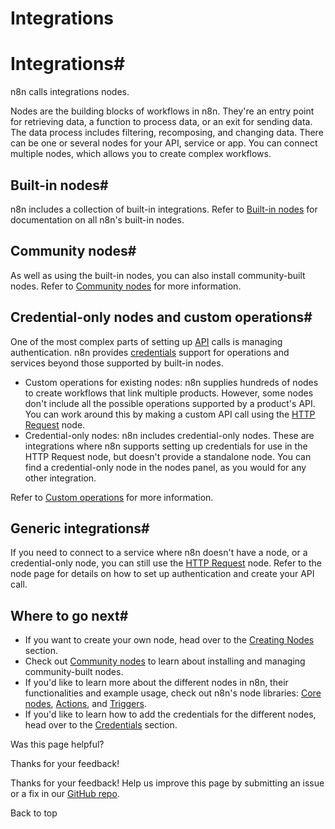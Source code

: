 # Integrations

[ ](https://github.com/n8n-io/n8n-docs/edit/main/docs/integrations/index.md "Edit this page")

# Integrations#

n8n calls integrations nodes.

Nodes are the building blocks of workflows in n8n. They're an entry point for retrieving data, a function to process data, or an exit for sending data. The data process includes filtering, recomposing, and changing data. There can be one or several nodes for your API, service or app. You can connect multiple nodes, which allows you to create complex workflows.

## Built-in nodes#

n8n includes a collection of built-in integrations. Refer to [Built-in nodes](builtin/node-types/) for documentation on all n8n's built-in nodes.

## Community nodes#

As well as using the built-in nodes, you can also install community-built nodes. Refer to [Community nodes](community-nodes/installation/) for more information.

## Credential-only nodes and custom operations#

One of the most complex parts of setting up [API](../glossary/#api) calls is managing authentication. n8n provides [credentials](../glossary/#credential-n8n) support for operations and services beyond those supported by built-in nodes.

  * Custom operations for existing nodes: n8n supplies hundreds of nodes to create workflows that link multiple products. However, some nodes don't include all the possible operations supported by a product's API. You can work around this by making a custom API call using the [HTTP Request](builtin/core-nodes/n8n-nodes-base.httprequest/) node.
  * Credential-only nodes: n8n includes credential-only nodes. These are integrations where n8n supports setting up credentials for use in the HTTP Request node, but doesn't provide a standalone node. You can find a credential-only node in the nodes panel, as you would for any other integration.



Refer to [Custom operations](custom-operations/) for more information.

## Generic integrations#

If you need to connect to a service where n8n doesn't have a node, or a credential-only node, you can still use the [HTTP Request](builtin/core-nodes/n8n-nodes-base.httprequest/) node. Refer to the node page for details on how to set up authentication and create your API call.

## Where to go next#

  * If you want to create your own node, head over to the [Creating Nodes](creating-nodes/overview/) section.
  * Check out [Community nodes](community-nodes/usage/) to learn about installing and managing community-built nodes.
  * If you'd like to learn more about the different nodes in n8n, their functionalities and example usage, check out n8n's node libraries: [Core nodes](builtin/core-nodes/), [Actions](builtin/app-nodes/), and [Triggers](builtin/trigger-nodes/).
  * If you'd like to learn how to add the credentials for the different nodes, head over to the [Credentials](builtin/credentials/) section.

Was this page helpful? 

Thanks for your feedback! 

Thanks for your feedback! Help us improve this page by submitting an issue or a fix in our [GitHub repo](https://github.com/n8n-io/n8n-docs). 

Back to top 
